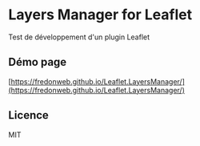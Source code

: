 # Layers Manager for Leaflet

Test de développement d'un plugin Leaflet

## Démo page

[https://fredonweb.github.io/Leaflet.LayersManager/](https://fredonweb.github.io/Leaflet.LayersManager/)

## Licence

MIT
